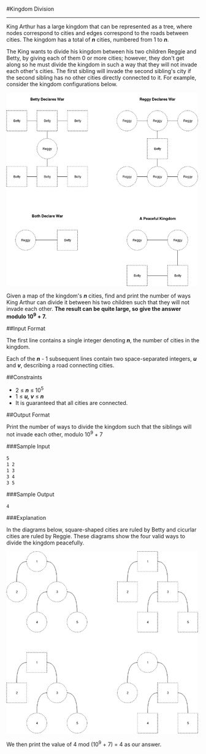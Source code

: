 #Kingdom Division

---

King Arthur has a large kingdom that can be represented as a tree, where nodes correspond to cities and edges correspond to the roads between cities. The kingdom has a total of __*n*__ cities, numbered from 1 to __*n*__.

The King wants to divide his kingdom between his two children Reggie and Betty, by giving each of them 0 or more cities; however, they don't get along so he must divide the kingdom in such a way that they will not invade each other's cities. The first sibling will invade the second sibling's city if the second sibling has no other cities directly connected to it. For example, consider the kingdom configurations below.

![](KingdomDiagram.png)

Given a map of the kingdom's __*n*__ cities, find and print the number of ways King Arthur can divide it between his two children such that they will not invade each other. __The result can be quite large, so give the answer modulo 10<sup>9</sup> + 7.__

##Input Format

The first line contains a single integer denoting __*n*__, the number of cities in the kingdom.

Each of the __*n*__ - 1 subsequent lines contain two space-separated integers, __*u*__ and __*v*__, describing a road connecting cities.

##Constraints

- 2 ≤ __*n*__ ≤ 10<sup>5</sup>
- 1 ≤ __*u, v*__ ≤ __*n*__
- It is guaranteed that all cities are connected.

##Output Format

Print the number of ways to divide the kingdom such that the siblings will not invade each other, modulo 10<sup>9</sup> + 7

###Sample Input
```
5
1 2
1 3
3 4
3 5
```

###Sample Output
```
4
```

###Explanation

In the diagrams below, square-shaped cities are ruled by Betty and cicurlar cities are ruled by Reggie. These diagrams show the four valid ways to divide the kingdom peacefully.

![](ExplanationDiagram.png)

We then print the value of 4 mod (10<sup>9</sup> + 7) = 4 as our answer.